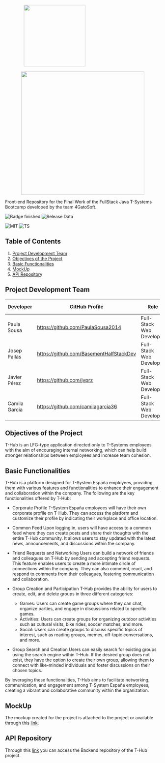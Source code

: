 <p align="center">
    <img src="https://user-images.githubusercontent.com/89463715/235101307-15c79695-86ae-4e2c-9740-57d165e11fae.png" width="200">&nbsp&nbsp&nbsp&nbsp&nbsp&nbsp&nbsp&nbsp&nbsp&nbsp&nbsp&nbsp&nbsp&nbsp&nbsp&nbsp&nbsp&nbsp&nbsp&nbsp&nbsp&nbsp&nbsp&nbsp&nbsp&nbsp&nbsp&nbsp&nbsp&nbsp&nbsp&nbsp&nbsp&nbsp&nbsp&nbsp&nbsp&nbsp&nbsp&nbsp&nbsp&nbsp&nbsp&nbsp&nbsp&nbsp
</p>
<p align="center">
    <img src="https://user-images.githubusercontent.com/89463715/235101324-59f79778-0a1c-4329-bfc8-7ea5e361271a.png" width="401">
</p>

Front-end Repository for the Final Work of the FullStack Java T-Systems Bootcamp developed by the team 4GatoSoft.

![Badge finished](https://img.shields.io/badge/STATUS-FINISHED-green)
![Release Data](https://img.shields.io/badge/Release%20Data-may%2031-green)



![MIT](https://img.shields.io/badge/License-MIT-blue)
![TS](https://badgen.net/badge/Built%20With/TypeScript/blue)

 

## Table of Contents
1. [Project Development Team](#project-development-team)
2. [Objectives of the Project](#objectives-of-the-project)
3. [Basic Functionalities](#basic-functionalities)
4. [MockUp](#mockup)
5. [API Repository](#api-repository)


## Project Development Team

|   Developer   |             GitHub Profile              |           Role           |   Project   | Incorporation Date |    Version    |
| ------------- | --------------------------------------- | ------------------------ | ------------| ------------------ | ------------- |
|  Paula Sousa  |    https://github.com/PaulaSousa2014    | Full-Stack Web Developer |    T-Hub    |     21-04-2023     |      1.0      |
|  Josep Pallàs | https://github.com/BasementHalfStackDev | Full-Stack Web Developer |    T-Hub    |     21-04-2023     |      1.0      |
|  Javier Pérez |         https://github.com/jvprz        | Full-Stack Web Developer |    T-Hub    |     21-04-2023     |      1.0      |
| Camila Garcia |    https://github.com/camilagarcia36    | Full-Stack Web Developer |    T-Hub    |     21-04-2023     |      1.0      |

## Objectives of the Project

T-Hub is an LFG-type application directed only to T-Systems employees with the aim of encouraging internal networking, which can help build stronger relationships between employees and increase team cohesion.

## Basic Functionalities
T-Hub is a platform designed for T-System España employees, providing them with various features and functionalities to enhance their engagement and collaboration within the company. The following are the key functionalities offered by T-Hub:

- Corporate Profile
T-System España employees will have their own corporate profile on T-Hub. They can access the platform and customize their profile by indicating their workplace and office location.

- Common Feed
Upon logging in, users will have access to a common feed where they can create posts and share their thoughts with the entire T-Hub community. It allows users to stay updated with the latest news, announcements, and discussions within the company.

- Friend Requests and Networking
Users can build a network of friends and colleagues on T-Hub by sending and accepting friend requests. This feature enables users to create a more intimate circle of connections within the company. They can also comment, react, and respond to comments from their colleagues, fostering communication and collaboration.

- Group Creation and Participation
T-Hub provides the ability for users to create, edit, and delete groups in three different categories:

    - Games: Users can create game groups where they can chat, organize parties, and engage in discussions related to specific games.
    - Activities: Users can create groups for organizing outdoor activities such as cultural visits, bike rides, soccer matches, and more.
    - Social: Users can create groups to discuss specific topics of interest, such as reading groups, memes, off-topic conversations, and more.

- Group Search and Creation
Users can easily search for existing groups using the search engine within T-Hub. If the desired group does not exist, they have the option to create their own group, allowing them to connect with like-minded individuals and foster discussions on their chosen topics.

By leveraging these functionalities, T-Hub aims to facilitate networking, communication, and engagement among T-System España employees, creating a vibrant and collaborative community within the organization.


## MockUp
The mockup created for the project is attached to the project or available through this
[link](https://www.figma.com/file/D28ret0K0KZ8JBMWEUGRcm/THUB?type=design&node-id=0%3A1&t=3wobt8kXZQ7G6ojs-1).


## API Repository

Through this [link](https://github.com/PaulaSousa2014/CJJP-THub-Back-End) you can access the Backend repository of the T-Hub project.
